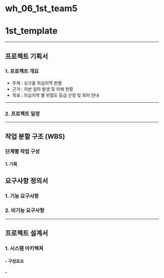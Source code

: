# wh_06_1st_team5

# 1st_template
---
## 프로젝트 기획서
### 1. 프로젝트 개요
- 주제 : 싱크홀 의심지역 판별 
- 근거 : 지반 침하 발생 및 피해 현황
- 목표 : 의심지역 별 위험도 등급 산정 및 회피 안내
---
### 2. 프로젝트 일정
---
## 작업 분할 구조 (WBS)
### 단계별 작업 구성
#### 1. 기획

## 요구사항 정의서
### 1. 기능 요구사항
### 2. 비기능 요구사항
---
## 프로젝트 설계서
### 1. 시스템 아키텍쳐
#### - 구성요소
####    -

